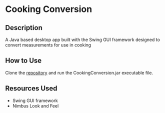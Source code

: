 # Cooking Conversion

## Description
A Java based desktop app built with the Swing GUI framework designed to convert measurements for use in cooking

## How to Use
Clone the [repository](https://github.com/mjbuchman/cooking-conversion) and run the CookingConversion.jar executable file.

## Resources Used
- Swing GUI framework
- Nimbus Look and Feel
